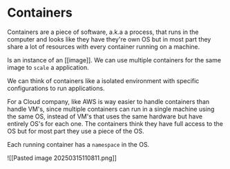 # Containers

Containers are a piece of software, a.k.a a process, that runs in the computer and looks like they
have they're own OS but in most part they share a lot of resources with every
container running on a machine.

Is an instance of an [[image]]. We can use multiple containers for the same
image to `scale` a application.

We can think of containers like a isolated environment with specific configurations to run applications.

For a Cloud company, like AWS is way easier to handle containers than handle VM's,
since multiple containers can run in a single machine using the same OS, instead
of VM's that uses the same hardware but have entirely OS's for each one. The
containers think they have full access to the OS but for most part they use a piece of the OS.

Each running container has a `namespace` in the OS.

![[Pasted image 20250315110811.png]]

